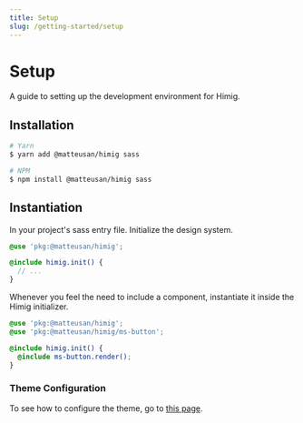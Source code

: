 ```yaml
---
title: Setup
slug: /getting-started/setup
---
```

# Setup
A guide to setting up the development environment for Himig.

## Installation
```sh
# Yarn
$ yarn add @matteusan/himig sass

# NPM
$ npm install @matteusan/himig sass
```

## Instantiation
In your project's sass entry file. Initialize the design system.

```scss
@use 'pkg:@matteusan/himig';

@include himig.init() {
  // ...
}
```

Whenever you feel the need to include a component, instantiate it inside the Himig initializer.

```scss
@use 'pkg:@matteusan/himig';
@use 'pkg:@matteusan/himig/ms-button';

@include himig.init() {
  @include ms-button.render();
}
```

### Theme Configuration
To see how to configure the theme, go to [this page](../foundation/theme.md).